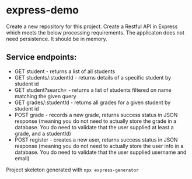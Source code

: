 # express-demo

Create a new repository for this project. Create a Restful API in Express which meets the below processing requirements. The applicaton does not need persistence. It should be in memory.

## Service endpoints:
- GET student - returns a list of all students
- GET students/:studentId - returns details of a specific student by student id
- GET student?search= - returns a list of students filtered on name matching the given query
- GET grades/:studentId - returns all grades for a given student by student id
- POST grade - records a new grade, returns success status in JSON response (meaning you do not need to actually store the grade in a database. You do need to validate that the user supplied at least a grade, and a studentId)
- POST register - creates a new user, returns success status in JSON response (meaning you do not need to actually store the user info in a database. You do need to validate that the user supplied username and email)


Project skeleton generated with `npx express-generator` 